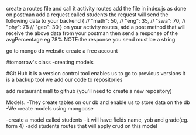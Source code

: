 create a routes file and call it activity routes
add the file in index.js as done
 on postman add a request called students
 the request will send the following data to your backend
{
    // "math": 50,
    // "eng": 35,
    // "swa": 70,
    // "phy": 78
    // "geo": 30
}
on your activity routes, add a post method that will receive the above data from your postman then send a response of the avgPercentage eg 78%
 NOTE:the response you send must be a string

 go to mongo db website
 create a free account

 #tomorrow's class
 -creating models



 #Git Hub
 it is a version control tool
 enables us to go to previous versions
 it is a backup tool
 we add our code to repositories

 add restaurant mall to github (you'll need to create a new repository)

 Models.
 -They create tables on our db and enable us to store data on the db
 -We create models using mongoose 

 -create a model called students
 -it will have fields name, yob and grade(eg. form 4)
 -add students routes that will apply crud on this model